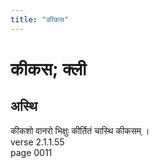 ```yaml
---
title: "कीकस"
---
```


# कीकस; क्ली
## अस्थि
कीकशो वानरो भिक्षुः कीर्तितं चास्थि कीकसम् ।<br />verse 2.1.1.55<br />page 0011


